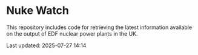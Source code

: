 # Nuke Watch

This repository includes code for retrieving the latest information available on the output of EDF nuclear power plants in the UK.

Last updated: 2025-07-27 14:14